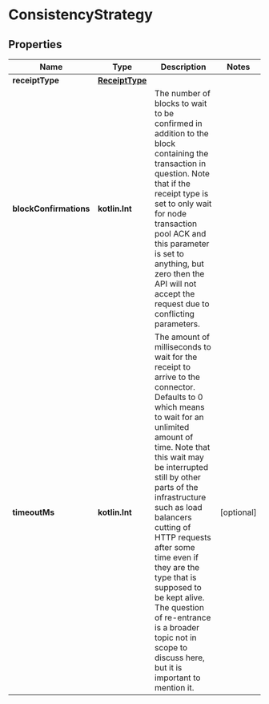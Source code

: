 
# ConsistencyStrategy

## Properties
Name | Type | Description | Notes
------------ | ------------- | ------------- | -------------
**receiptType** | [**ReceiptType**](ReceiptType.md) |  | 
**blockConfirmations** | **kotlin.Int** | The number of blocks to wait to be confirmed in addition to the block containing the transaction in question. Note that if the receipt type is set to only wait for node transaction pool ACK and this parameter is set to anything, but zero then the API will not accept the request due to conflicting parameters. | 
**timeoutMs** | **kotlin.Int** | The amount of milliseconds to wait for the receipt to arrive to the connector. Defaults to 0 which means to wait for an unlimited amount of time. Note that this wait may be interrupted still by other parts of the infrastructure such as load balancers cutting of HTTP requests after some time even if they are the type that is supposed to be kept alive. The question of re-entrance is a broader topic not in scope to discuss here, but it is important to mention it. |  [optional]



